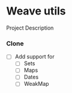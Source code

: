 # Weave utils
Project Description

### Clone
- [ ] Add support for
  - [ ] Sets
  - [ ] Maps
  - [ ] Dates
  - [ ] WeakMap
